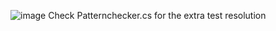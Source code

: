 ![image](https://github.com/user-attachments/assets/8c962e4e-fc8c-490c-8812-ebd6e5394455)
Check Patternchecker.cs for the extra test resolution
